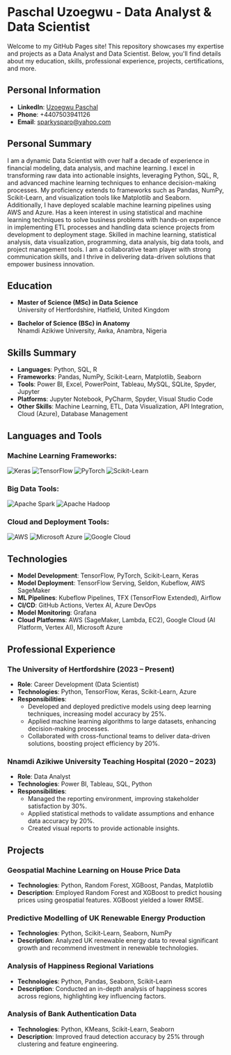 # Paschal Uzoegwu - Data Analyst & Data Scientist

Welcome to my GitHub Pages site! This repository showcases my expertise and projects as a Data Analyst and Data Scientist. Below, you'll find details about my education, skills, professional experience, projects, certifications, and more.

## Personal Information
- **LinkedIn**: [Uzoegwu Paschal](https://www.linkedin.com/in/uzoegwu-paschal-data-scientist)
- **Phone**: +4407503941126
- **Email**: sparkysparo@yahoo.com

## Personal Summary
I am a dynamic Data Scientist with over half a decade of experience in financial modeling, data analysis, and machine learning. I excel in transforming raw data into actionable insights, leveraging Python, SQL, R, and advanced machine learning techniques to enhance decision-making processes. My proficiency extends to frameworks such as Pandas, NumPy, Scikit-Learn, and visualization tools like Matplotlib and Seaborn. Additionally, I have deployed scalable machine learning pipelines using AWS and Azure.
Has a keen interest in using statistical and machine learning techniques to solve business problems with hands-on experience in implementing ETL processes and handling data science projects from development to deployment stage. Skilled in machine learning, statistical analysis, data visualization, programming, data analysis, big data tools, and project management tools. I am a collaborative team player with strong communication skills, and I thrive in delivering data-driven solutions that empower business innovation.

## Education
- **Master of Science (MSc) in Data Science**  
  University of Hertfordshire, Hatfield, United Kingdom  
  
- **Bachelor of Science (BSc) in Anatomy**  
  Nnamdi Azikiwe University, Awka, Anambra, Nigeria

## Skills Summary
- **Languages**: Python, SQL, R
- **Frameworks**: Pandas, NumPy, Scikit-Learn, Matplotlib, Seaborn
- **Tools**: Power BI, Excel, PowerPoint, Tableau, MySQL, SQLite, Spyder, Jupyter
- **Platforms**: Jupyter Notebook, PyCharm, Spyder, Visual Studio Code
- **Other Skills**: Machine Learning, ETL, Data Visualization, API Integration, Cloud (Azure), Database Management

## Languages and Tools

### Machine Learning Frameworks:
![Keras](https://img.shields.io/badge/Keras-D00000?style=for-the-badge&logo=keras&logoColor=white)
![TensorFlow](https://img.shields.io/badge/TensorFlow-FF6F00?style=for-the-badge&logo=tensorflow&logoColor=white)
![PyTorch](https://img.shields.io/badge/PyTorch-EE4C2C?style=for-the-badge&logo=pytorch&logoColor=white)
![Scikit-Learn](https://img.shields.io/badge/Scikit--Learn-F7931E?style=for-the-badge&logo=scikit-learn&logoColor=white)

### Big Data Tools:
![Apache Spark](https://img.shields.io/badge/Apache%20Spark-E25A1C?style=for-the-badge&logo=apachespark&logoColor=white)
![Apache Hadoop](https://img.shields.io/badge/Apache%20Hadoop-66CCFF?style=for-the-badge&logo=apachehadoop&logoColor=black)

### Cloud and Deployment Tools:
![AWS](https://img.shields.io/badge/Amazon%20AWS-232F3E?style=for-the-badge&logo=amazonaws&logoColor=white)
![Microsoft Azure](https://img.shields.io/badge/Microsoft%20Azure-0089D6?style=for-the-badge&logo=microsoftazure&logoColor=white)
![Google Cloud](https://img.shields.io/badge/Google%20Cloud-4285F4?style=for-the-badge&logo=googlecloud&logoColor=white)

## Technologies
- **Model Development**: TensorFlow, PyTorch, Scikit-Learn, Keras
- **Model Deployment**: TensorFlow Serving, Seldon, Kubeflow, AWS SageMaker
- **ML Pipelines**: Kubeflow Pipelines, TFX (TensorFlow Extended), Airflow
- **CI/CD**: GitHub Actions, Vertex AI, Azure DevOps
- **Model Monitoring**: Grafana
- **Cloud Platforms**: AWS (SageMaker, Lambda, EC2), Google Cloud (AI Platform, Vertex AI), Microsoft Azure

## Professional Experience

### The University of Hertfordshire (2023 – Present)
- **Role**: Career Development (Data Scientist)
- **Technologies**: Python, TensorFlow, Keras, Scikit-Learn, Azure
- **Responsibilities**:
  - Developed and deployed predictive models using deep learning techniques, increasing model accuracy by 25%.
  - Applied machine learning algorithms to large datasets, enhancing decision-making processes.
  - Collaborated with cross-functional teams to deliver data-driven solutions, boosting project efficiency by 20%.

### Nnamdi Azikiwe University Teaching Hospital (2020 – 2023)
- **Role**: Data Analyst
- **Technologies**: Power BI, Tableau, SQL, Python
- **Responsibilities**:
  - Managed the reporting environment, improving stakeholder satisfaction by 30%.
  - Applied statistical methods to validate assumptions and enhance data accuracy by 20%.
  - Created visual reports to provide actionable insights.

## Projects

### Geospatial Machine Learning on House Price Data
- **Technologies**: Python, Random Forest, XGBoost, Pandas, Matplotlib
- **Description**: Employed Random Forest and XGBoost to predict housing prices using geospatial features. XGBoost yielded a lower RMSE.

### Predictive Modelling of UK Renewable Energy Production
- **Technologies**: Python, Scikit-Learn, Seaborn, NumPy
- **Description**: Analyzed UK renewable energy data to reveal significant growth and recommend investment in renewable technologies.

### Analysis of Happiness Regional Variations
- **Technologies**: Python, Pandas, Seaborn, Scikit-Learn
- **Description**: Conducted an in-depth analysis of happiness scores across regions, highlighting key influencing factors.

### Analysis of Bank Authentication Data
- **Technologies**: Python, KMeans, Scikit-Learn, Seaborn
- **Description**: Improved fraud detection accuracy by 25% through clustering and feature engineering.

